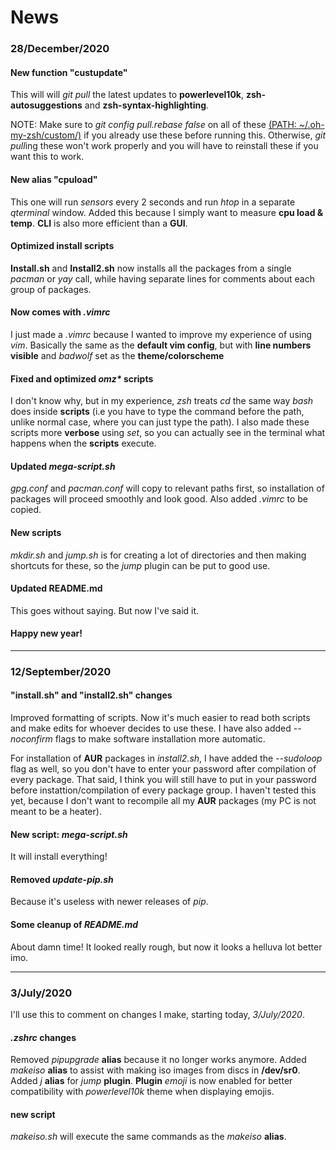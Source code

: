 <h1>News</h1>

<h3>28/December/2020</h3>

<h4>New function "custupdate"</h4>

This will will <i>git pull</i> the latest updates to <b>powerlevel10k</b>, <b>zsh-autosuggestions</b> and <b>zsh-syntax-highlighting</b>.

NOTE: Make sure to <i>git config pull.rebase false</i> on all of these <u>(PATH: ~/.oh-my-zsh/custom/)</u> if you already use these before running this. Otherwise, <i>git pull</i>ing these won't work properly and you will have to reinstall these if you want this to work.

<h4>New alias "cpuload"</h4>

This one will run <i>sensors</i> every 2 seconds and run <i>htop</i> in a separate <i>qterminal</i> window. Added this because I simply want to measure <b>cpu load & temp</b>. <b>CLI</b> is also more efficient than a <b>GUI</b>.

<h4>Optimized install scripts</h4>

<b>Install.sh</b> and <b>Install2.sh</b> now installs all the packages from a single <i>pacman</i> or <i>yay</i> call, while having separate lines for comments about each group of packages.

<h4>Now comes with <i>.vimrc</i></h4>

I just made a <i>.vimrc</i> because I wanted to improve my experience of using <i>vim</i>. Basically the same as the <b>default vim config</b>, but with <b>line numbers visible</b> and <i>badwolf</i> set as the <b>theme/colorscheme</b>

<h4>Fixed and optimized <i>omz*</i> scripts</h4>

I don't know why, but in my experience, <i>zsh</i> treats <i>cd</i> the same way <i>bash</i> does inside <b>scripts</b> (i.e you have to type the command before the path, unlike normal case, where you can just type the path). I also made these scripts more <b>verbose</b> using <i>set</i>, so you can actually see in the terminal what happens when the <b>scripts</b> execute.

<h4>Updated <i>mega-script.sh</i></h4>

<i>gpg.conf</i> and <i>pacman.conf</i> will copy to relevant paths first, so installation of packages will proceed smoothly and look good. Also added <i>.vimrc</i> to be copied.

<h4>New scripts</h4>

<i>mkdir.sh</i> and <i>jump.sh</i> is for creating a lot of directories and then making shortcuts for these, so the <i>jump</i> plugin can be put to good use.

<h4>Updated README.md</h4>

This goes without saying. But now I've said it.

<h4>Happy new year!</h4>

---

<h3>12/September/2020</h3>

<h4>"install.sh" and "install2.sh" changes</h4>

Improved formatting of scripts. Now it's much easier to read both scripts and make edits for whoever decides to use these. I have also added <i>--noconfirm</i> flags to make software installation more automatic. 

For installation of <b>AUR</b> packages in <i>install2.sh</i>, I have added the <i>--sudoloop</i> flag as well, so you don't have to enter your password after compilation of every package. That said, I think you will still have to put in your password before instattion/compilation of every package group. I haven't tested this yet, because I don't want to recompile all my <b>AUR</b> packages (my PC is not meant to be a heater).

<h4>New script: <i>mega-script.sh</i></h4>

It will install everything!

<h4>Removed <i>update-pip.sh</i></h4>

Because it's useless with newer releases of <i>pip</i>.

<h4>Some cleanup of <i>README.md</i></h4>

About damn time! It looked really rough, but now it looks a helluva lot better imo.

---

<h3>3/July/2020</h3>

I'll use this to comment on changes I make, starting today, <i>3/July/2020</i>.

<h4><i>.zshrc</i> changes</h4>
Removed <i>pipupgrade</i> <b>alias</b> because it no longer works anymore. Added <i>makeiso</i> <b>alias</b> to assist with making iso images from discs in <b>/dev/sr0</b>. Added <i>j</i> <b>alias</b> for <i>jump</i> <b>plugin</b>. <b>Plugin</b> <i>emoji</i> is now enabled for better compatibility with <i>powerlevel10k</i> theme when displaying emojis.

<h4>new script</h4>
<i>makeiso.sh</i> will execute the same commands as the <i>makeiso</i> <b>alias</b>.

